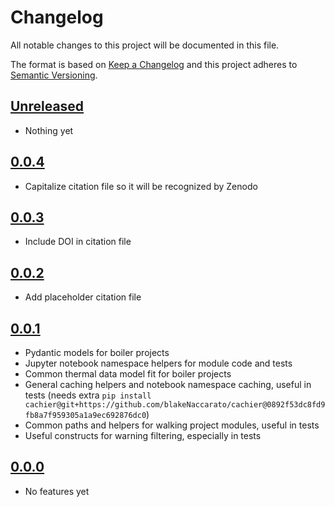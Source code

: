 # Changelog

All notable changes to this project will be documented in this file.

The format is based on [Keep a Changelog](https://keepachangelog.com/en/1.1.0/) and this project adheres to [Semantic Versioning](https://semver.org/spec/v2.0.0.html).

## [Unreleased]

- Nothing yet

## [0.0.4]

- Capitalize citation file so it will be recognized by Zenodo

## [0.0.3]

- Include DOI in citation file

## [0.0.2]

- Add placeholder citation file

## [0.0.1]

- Pydantic models for boiler projects
- Jupyter notebook namespace helpers for module code and tests
- Common thermal data model fit for boiler projects
- General caching helpers and notebook namespace caching, useful in tests (needs extra `pip install cachier@git+https://github.com/blakeNaccarato/cachier@0892f53dc8fd9fb8a7f959305a1a9ec692876dc0`)
- Common paths and helpers for walking project modules, useful in tests
- Useful constructs for warning filtering, especially in tests

## [0.0.0]

- No features yet

[Unreleased]: https://github.com/blakeNaccarato/boilercore/compare/0.0.4...HEAD
[0.0.4]: https://github.com/blakeNaccarato/boilercore/releases/tag/0.0.4
[0.0.3]: https://github.com/blakeNaccarato/boilercore/releases/tag/0.0.3
[0.0.2]: https://github.com/blakeNaccarato/boilercore/releases/tag/0.0.2
[0.0.1]: https://github.com/blakeNaccarato/boilercore/releases/tag/0.0.1
[0.0.0]: https://github.com/blakeNaccarato/boilercore/releases/tag/0.0.0
